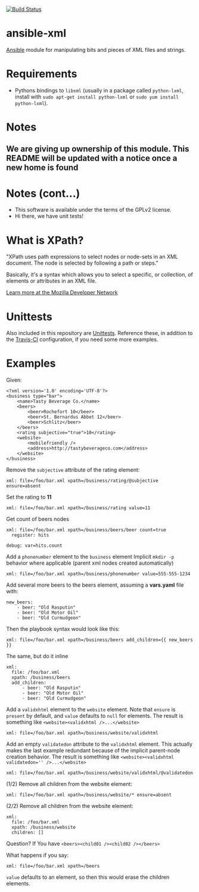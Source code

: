 [![Build Status](https://travis-ci.org/RHInception/ansible-xml.svg?branch=master)](https://travis-ci.org/RHInception/ansible-xml)
# ansible-xml

[Ansible](https://github.com/ansible/ansible) module for manipulating
bits and pieces of XML files and strings.

# Requirements

* Pythons bindings to ``libxml`` (usually in a package called
  ``python-lxml``, install with ``sudo apt-get install python-lxml``
  or ``sudo yum install python-lxml``).


# Notes

## We are giving up ownership of this module. This README will be updated with a notice once a new home is found

# Notes (cont...)

* This software is available under the terms of the GPLv2 license.
* Hi there, we have unit tests!

# What is XPath?

"XPath uses path expressions to select nodes or node-sets in an XML
document. The node is selected by following a path or steps."

Basically, it's a syntax which allows you to select a specific, or
collection, of elements or attributes in an XML file.

[Learn more at the Mozilla Developer Network](https://developer.mozilla.org/en-US/docs/Web/XPath)


# Unittests

Also included in this repository are
[Unittests](https://github.com/RHInception/ansible-xml/tree/master/tests). Reference
these, in addition to the
[Travis-CI](https://github.com/RHInception/ansible-xml/blob/master/.travis.yml)
configuration, if you need some more examples.


# Examples

Given:

    <?xml version='1.0' encoding='UTF-8'?>
    <business type="bar">
        <name>Tasty Beverage Co.</name>
        <beers>
            <beer>Rochefort 10</beer>
            <beer>St. Bernardus Abbot 12</beer>
            <beer>Schlitz</beer>
        </beers>
        <rating subjective="true">10</rating>
        <website>
            <mobilefriendly />
            <address>http://tastybeverageco.com</address>
        </website>
    </business>


Remove the ``subjective`` attribute of the rating element:

    xml: file=/foo/bar.xml xpath=/business/rating/@subjective ensure=absent

Set the rating to **11**

    xml: file=/foo/bar.xml xpath=/business/rating value=11

Get count of beers nodes

    xml: file=/foo/bar.xml xpath=/business/beers/beer count=true
      register: hits

    debug: var=hits.count



Add a ``phonenumber`` element to the ``business`` element Implicit
``mkdir -p`` behavior where applicable (parent xml nodes created
automatically)

    xml: file=/foo/bar.xml xpath=/business/phonenumber value=555-555-1234

Add several more beers to the beers element, assuming a **vars.yaml**
file with:

    new_beers:
        - beer: "Old Rasputin"
        - beer: "Old Motor Oil"
        - beer: "Old Curmudgeon"

Then the playbook syntax would look like this:

    xml: file=/foo/bar.xml xpath=/business/beers add_children={{ new_beers }}

The same, but do it inline

    xml:
      file: /foo/bar.xml
      xpath: /business/beers
      add_children:
          - beer: "Old Rasputin"
          - beer: "Old Motor Oil"
          - beer: "Old Curmudgeon"

Add a ``validxhtml`` element to the ``website`` element. Note that
``ensure`` is ``present`` by default, and ``value`` defaults to
``null`` for elements. The result is something like
``<website><validxhtml />...</website>``

    xml: file=/foo/bar.xml xpath=/business/website/validxhtml

Add an empty ``validatedon`` attribute to the ``validxhtml``
element. This actually makes the last example redundant because of the
implicit parent-node creation behavior. The result is something like
``<website><validxhtml validatedon='' />...</website>``

    xml: file=/foo/bar.xml xpath=/business/website/validxhtml/@validatedon

(1/2) Remove all children from the website element:

    xml: file=/foo/bar.xml xpath=/business/website/* ensure=absent

(2/2) Remove all children from the website element:

    xml:
      file: /foo/bar.xml
      xpath: /business/website
      children: []


Question? If You have ``<beers><child01 /><child02 /></beers>``

What happens if you say:

    xml: file=/foo/bar.xml xpath=/beers

``value`` defaults to an element, so then this would erase the
children elements.

